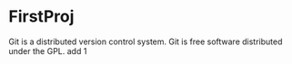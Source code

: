 ﻿# FirstProj
Git is a distributed version control system.
Git is free software distributed under the GPL.
add 1